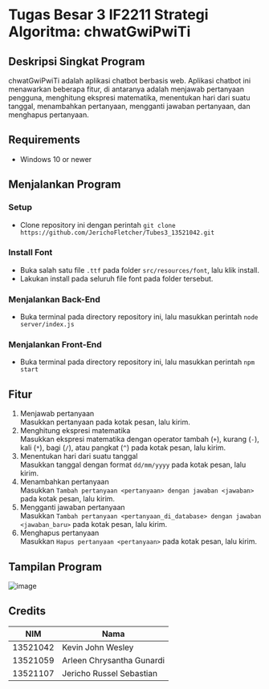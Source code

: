 # Tugas Besar 3 IF2211 Strategi Algoritma: chwatGwiPwiTi

## Deskripsi Singkat Program
chwatGwiPwiTi adalah aplikasi chatbot berbasis web. Aplikasi chatbot ini menawarkan beberapa fitur, di antaranya adalah menjawab pertanyaan pengguna, menghitung ekspresi matematika, menentukan hari dari suatu tanggal, menambahkan pertanyaan, mengganti jawaban pertanyaan, dan menghapus pertanyaan.

## Requirements
- Windows 10 or newer

## Menjalankan Program
### Setup
- Clone repository ini dengan perintah `git clone https://github.com/JerichoFletcher/Tubes3_13521042.git`

### Install Font
- Buka salah satu file `.ttf` pada folder `src/resources/font`, lalu klik install.
- Lakukan install pada seluruh file font pada folder tersebut.

### Menjalankan Back-End
- Buka terminal pada directory repository ini, lalu masukkan perintah `node server/index.js`

### Menjalankan Front-End
- Buka terminal pada directory repository ini, lalu masukkan perintah `npm start`

## Fitur
1. Menjawab pertanyaan
   <br/>Masukkan pertanyaan pada kotak pesan, lalu kirim.
2. Menghitung ekspresi matematika
   <br/>Masukkan ekspresi matematika dengan operator tambah (`+`), kurang (`-`), kali (`*`), bagi (`/`), atau pangkat (`^`) pada kotak pesan, lalu kirim. 
3. Menentukan hari dari suatu tanggal
   <br/>Masukkan tanggal dengan format `dd/mm/yyyy` pada kotak pesan, lalu kirim.
4. Menambahkan pertanyaan
   <br/>Masukkan `Tambah pertanyaan <pertanyaan> dengan jawaban <jawaban>` pada kotak pesan, lalu kirim.
5. Mengganti jawaban pertanyaan
   <br/>Masukkan `Tambah pertanyaan <pertanyaan_di_database> dengan jawaban <jawaban_baru>` pada kotak pesan, lalu kirim.
6. Menghapus pertanyaan
   <br/>Masukkan `Hapus pertanyaan <pertanyaan>` pada kotak pesan, lalu kirim.

## Tampilan Program
![image](https://user-images.githubusercontent.com/89202471/236498645-3d91b4c0-9335-4f50-80ba-d961f5878e6f.png)

## Credits
| NIM      | Nama                       |
| -------- | ---------------------------|
| 13521042 | Kevin John Wesley          |
| 13521059 | Arleen Chrysantha Gunardi  |
| 13521107 | Jericho Russel Sebastian   |


